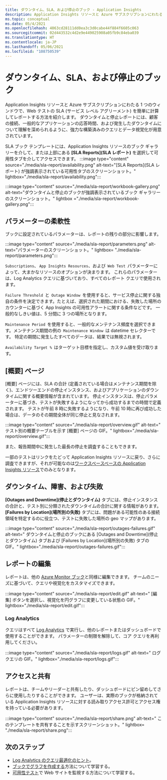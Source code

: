```yaml
---
title: ダウンタイム、SLA、および停止のブック - Application Insights
description: Application Insights リソースと Azure サブスクリプションにわたる 1 つのウィンドウで、Web テストの SLA を計算してレポートします。
ms.topic: conceptual
ms.date: 05/4/2021
ms.openlocfilehash: 4063cd28111dd0ea3c3d0cabe44f884f6605c063
ms.sourcegitcommit: 02d443532c4d2e9e449025908a05fb9c84eba039
ms.translationtype: HT
ms.contentlocale: ja-JP
ms.lasthandoff: 05/06/2021
ms.locfileid: "108750539"
---
```

# <a name="downtime-sla-and-outages-workbook"></a>ダウンタイム、SLA、および停止のブック

Application Insights リソースと Azure サブスクリプションにわたる 1 つのウィンドウで、Web テストの SLA (サービス レベル アグリーメント) を簡単に計算してレポートする方法を紹介します。 ダウンタイムと停止レポートには、顧客の接続、一般的なアプリケーションの応答時間、および発生したダウンタイムについて理解を深められるように、強力な構築済みのクエリとデータ視覚化が用意されています。

SLA ブック テンプレートには、Application Insights リソースのブック ギャラリーを介して、または上部にある **[SLA Reports]\(SLA レポート\)** を選択して可用性タブを介してアクセスできます。
:::image type="content" source="./media/sla-report/availability.png" alt-text="[SLA Reports]\(SLA レポート\) が強調表示されている可用性タブのスクリーンショット。" lightbox="./media/sla-report/availability.png":::

:::image type="content" source="./media/sla-report/workbook-gallery.png" alt-text="ダウンタイムと停止のブックが強調表示されているブック ギャラリーのスクリーンショット。" lightbox ="./media/sla-report/workbook-gallery.png":::

## <a name="parameter-flexibility"></a>パラメーターの柔軟性

ブックに設定されているパラメーターは、レポートの残りの部分に影響します。

:::image type="content" source="./media/sla-report/parameters.png" alt-text="パラメーターのスクリーンショット。" lightbox= "./media/sla-report/parameters.png":::

`Subscriptions`、 `App Insights Resources`、および  `Web Test`  パラメーターによって、大まかなリソースのオプションが決まります。 これらのパラメーターは、Log Analytics クエリに基づいており、すべてのレポート クエリで使用されます。

`Failure Threshold`  と  `Outage Window`  を使用すると、サービス停止に関する独自の条件を決定できます。たとえば、選択された期間における、失敗した場所のカウンターに基づく App Insights の可用性アラートに関する条件などです。 一般的なしきい値は、5 分間に 3 つの場所となります。

`Maintenance Period`  を使用すると、一般的なメンテナンス頻度を選択できます。メンテナンス期間の例の  `Maintenance Window`  は datetime セレクターです。 特定の期間に発生したすべてのデータは、結果では無視されます。

`Availability Target %`  はターゲット目標を指定し、カスタム値を受け取ります。

## <a name="overview-page"></a>[概要] ページ

[概要] ページには、SLA の合計 (定義されている場合はメンテナンス期間を除く)、エンドツーエンドの停止インスタンス、およびアプリケーションのダウンタイムに関する概要情報が含まれています。 停止インスタンスは、停止パラメーターに基づき、テストが失敗するようになってから成功するまでの時間で定義されます。 テストが午前 8 時に失敗するようになり、午前 10 時に再び成功した場合は、データのその期間全体が同じ停止と見なされます。

:::image type="content" source="./media/sla-report/overview.gif" alt-text=" テスト別の概要テーブルを示す [概要] ページの GIF。" lightbox="./media/sla-report/overview.gif":::

また、報告期間中に発生した最長の停止を調査することもできます。

一部のテストはリンクをたどって Application Insights リソースに戻り、さらに調査できますが、それが可能なのは[ワークスペースベースの Application Insights リソース](create-workspace-resource.md)でのみとなります。

## <a name="downtime-outages-and-failures"></a>ダウンタイム、障害、および失敗

**[Outages and Downtime]\(停止とダウンタイム\)** タブには、停止インスタンスの合計と、テスト別に分類されたダウンタイムの合計に関する情報があります。 **[Failures by Location]\(場所別の失敗\)** タブには、問題がある可能性のある接続領域を特定するのに役立つ、テストに失敗した場所の geo マップがあります。

:::image type="content" source="./media/sla-report/outages-failures.gif" alt-text=" ダウンタイムと停止のブックにある [Outages and Downtime]\(停止とダウンタイム\) タブおよび [Failures by Location]\(場所別の失敗\) タブの GIF。" lightbox="./media/sla-report/outages-failures.gif":::

## <a name="edit-the-report"></a>レポートの編集

レポートは、他の [Azure Monitor ブック](../visualize/workbooks-overview.md)と同様に編集できます。 チームのニーズに基づいて、クエリや視覚化をカスタマイズできます。

:::image type="content" source="./media/sla-report/edit.gif" alt-text=" [編集] ボタンを選択し、視覚化を円グラフに変更している状態の GIF。" lightbox="./media/sla-report/edit.gif":::

### <a name="log-analytics"></a>Log Analytics

クエリはすべて [Log Analytics](../logs/log-analytics-overview.md) で実行し、他のレポートまたはダッシュボードで使用することができます。 パラメーターの制限を解除して、コア クエリを再利用してください。

:::image type="content" source="./media/sla-report/logs.gif" alt-text=" ログ クエリの GIF。" lightbox="./media/sla-report/logs.gif":::

## <a name="access-and-sharing"></a>アクセスと共有

レポートは、チームやリーダーと共有したり、ダッシュボードにピン留めしてさらに使用したりすることができます。 ユーザーは、実際のブックが格納されている Application Insights リソースに対する読み取りアクセス許可とアクセス権を持っている必要があります。

:::image type="content" source="./media/sla-report/share.png" alt-text=" このテンプレートを共有することを示すスクリーンショット。" lightbox= "./media/sla-report/share.png":::

## <a name="next-steps"></a>次のステップ

- [Log Analytics のクエリ最適化のヒント](../logs/query-optimization.md)。
- [ブックでグラフを作成する](../visualize/workbooks-chart-visualizations.md)方法について学習する。
- [可用性テスト](monitor-web-app-availability.md)で Web サイトを監視する方法について学習する。